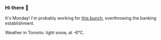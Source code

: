 ### Hi there :wave:

It's Monday! I'm probably working for [this bunch](https://github.com/kohofinancial), overthrowing the banking establishment.

Weather in Toronto: light snow, at -6°C.
